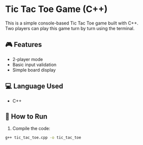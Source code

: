 # Tic Tac Toe Game (C++)

This is a simple console-based Tic Tac Toe game built with C++.  
Two players can play this game turn by turn using the terminal.

## 🎮 Features
- 2-player mode
- Basic input validation
- Simple board display

## 💻 Language Used
- C++

## 🚀 How to Run
1. Compile the code:
```bash
g++ tic_tac_toe.cpp -o tic_tac_toe
